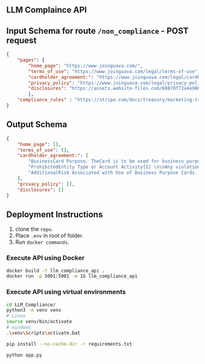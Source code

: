 ## LLM Complaince API

## Input Schema for route `/non_compliance` - POST request


```json
{
    "pages": {
        "home_page": "https://www.joinguava.com/",
        "terms_of_use": "https://www.joinguava.com/legal/terms-of-use",
        "cardholder_agreement:": "https://www.joinguava.com/legal/cardholder-agreement",
        "privacy_policy": "https://www.joinguava.com/legal/privacy-policy",
        "disclosures": "https://assets.website-files.com/60870f72a4e980b691d8c688/649d9f720f97b79ca4a89c98_Guave%20E-SIGN%20Disclosures%20(draft)%20(002)-LS-6.22.23%20(LC)-compressed.pdf"
        },
    "compliance_rules" : "https://stripe.com/docs/treasury/marketing-treasury"
}
```
## Output Schema


```json
{
    "home_page": [],
    "terms_of_use": [],
    "cardholder_agreement:": [
        "BusinessCard Purpose. TheCard is to be used for business purpose point-of-sale, debit card and AutomatedTeller Machine (ATM) transactions only. The Card may not be used for personal purposes. You acknowledge and understand that the Card shall not be treated asa consumer card under the provisions of state and federal law.",
        "ProhibitedEntity Type or Account Activity[1] \n\nAny violation of the terms listed inthis agreement, access or use the Services for any illegal purpose or violateany law, statute, ordinance, or regulation; provide false, inaccurate ormisleading information may lead to suspension and/or closure of your Guava Bankaccount and debit card.",
        "AdditionalRisk Associated with Use of Business Purpose Cards. Youwill not have the benefit of any consumer law limiting liability with respectto the unauthorized use of your Card."
    ],
    "privacy_policy": [],
    "disclosures": []
}
```

## Deployment Instructions

1. clone the `repo`.
2. Place `.env` in root of folder.
3. Run `docker commands`.

### Execute API using Docker

```bash
docker build -t llm_compliance_api .
docker run -p 5001:5001 -m 1G llm_compliance_api
```

### Execute API using virtual environments


```bash
cd LLM_Compliance/
python3 -m venv venv
# Linux
source venv/bin/activate
# windows
.\venv\Scripts\activate.bat

pip install --no-cache-dir -r requirements.txt

python app.py
```

